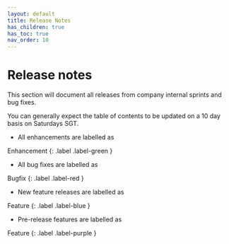 ```yaml
---
layout: default
title: Release Notes
has_children: true
has_toc: true
nav_order: 10
---
```


# Release notes
This section will document all releases from company internal sprints and bug fixes.

You can generally expect the table of contents to be updated on a 10 day basis on Saturdays SGT.

- All enhancements are labelled as 

Enhancement
{: .label .label-green }
- All bug fixes are labelled as 

Bugfix
{: .label .label-red }
- New feature releases are labelled as 

Feature
{: .label .label-blue }
- Pre-release features are labelled as 

Feature
{: .label .label-purple }
